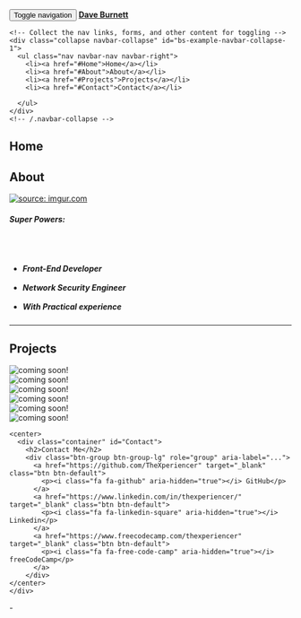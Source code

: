 <nav class="navbar navbar-default navbar-inverse navbar-fixed-top" role="navigation">
  <div class="container">
    <!-- Brand and toggle get grouped for better mobile display -->
    <div class="navbar-header">
      <button type="button" class="navbar-toggle collapsed" data-toggle="collapse" data-target="#bs-example-navbar-collapse-1" aria-expanded="false">
        <span class="sr-only">Toggle navigation</span>
        <span class="icon-bar"></span>
        <span class="icon-bar"></span>
        <span class="icon-bar"></span>
      </button>
      <a class="navbar-brand" href="#"><b>Dave Burnett</b></a>
    </div>

    <!-- Collect the nav links, forms, and other content for toggling -->
    <div class="collapse navbar-collapse" id="bs-example-navbar-collapse-1">
      <ul class="nav navbar-nav navbar-right">
        <li><a href="#Home">Home</a></li>
        <li><a href="#About">About</a></li>
        <li><a href="#Projects">Projects</a></li>
        <li><a href="#Contact">Contact</a></li>

      </ul>
    </div>
    <!-- /.navbar-collapse -->
  </div>
  <!-- /.container-fluid -->
</nav>
<!--Home Tab-->
<div class="container" id="Home">
  <h2>Home</h2>
  <div class="row">
    <div class="col-md-8 col-md-offset-2">
    </div>
    <!--About Tab-->
    <div class="container-fluid" id="About">
      <h2>About</h2>
      <div class="row">
        <div class="col-xs-6 col-xs-3">
 <!--Profile Pic-->
<a href="#"><img class="larger-image img-thumbnail thin-border" src="//" title="source: imgur.com" ></a>
        </div>
   <!--Description-->
        <h5 class="text-left">Super Powers: </h5>
        <div class="row">
        <div class="col-xs-6 col-md-3 col-md-offset-1">
      <h5 class="text-box1 "><br><br><ul><li>Front-End Developer</li><br><li> Network Security Engineer</li><br><li>With Practical experience</li></ul> </h5>
            </div>
   </div>
      <hr/>
    </div>
    </div>
      </div>
    <!--Project placeholders-->
    <div class="container-fluid" id="Projects">
      <h2>Projects</h2>
      <div class="row">
        <div class="col-xs-6 col-md-3 col-md-offset-1">
          <a class="thumbnail">
            <img src="http://www.vangardemusic.com/resize/medias/release/11/image/c300x300/release.png" alt="coming soon!">
          </a>
        </div>
        <div class="col-xs-6 col-md-3">
          <a class="thumbnail">
            <img src="http://www.vangardemusic.com/resize/medias/release/11/image/c300x300/release.png" alt="coming soon!">
          </a>
        </div>
        <div class="col-xs-6 col-md-3">
          <a class="thumbnail">
            <img src="http://www.vangardemusic.com/resize/medias/release/11/image/c300x300/release.png" alt="coming soon!">
          </a>
        </div>
        <div class="col-xs-6 col-md-3 col-md-offset-1">
          <a class="thumbnail">
            <img src="http://www.vangardemusic.com/resize/medias/release/11/image/c300x300/release.png" alt="coming soon!">
          </a>
        </div>
        <div class="col-xs-6 col-md-3">
          <a class="thumbnail">
            <img src="http://www.vangardemusic.com/resize/medias/release/11/image/c300x300/release.png" alt="coming soon!">
          </a>
        </div>
        <div class="col-xs-6 col-md-3">
          <a class="thumbnail">
            <img src="http://www.vangardemusic.com/resize/medias/release/11/image/c300x300/release.png" alt="coming soon!">
          </a>
        </div>
      </div>
    </div>

    <center>
      <div class="container" id="Contact">
        <h2>Contact Me</h2>
        <div class="btn-group btn-group-lg" role="group" aria-label="...">
          <a href="https://github.com/TheXperiencer" target="_blank" class="btn btn-default">
            <p><i class="fa fa-github" aria-hidden="true"></i> GitHub</p>
          </a>
          <a href="https://www.linkedin.com/in/thexperiencer/" target="_blank" class="btn btn-default">
            <p><i class="fa fa-linkedin-square" aria-hidden="true"></i> Linkedin</p>
          </a>
          <a href="https://www.freecodecamp.com/thexperiencer" target="_blank" class="btn btn-default">
            <p><i class="fa fa-free-code-camp" aria-hidden="true"></i> freeCodeCamp</p>
          </a>
        </div>
    </center>
    </div>
  </div>
</div>
-
